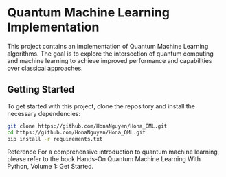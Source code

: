 # Quantum Machine Learning Implementation

This project contains an implementation of Quantum Machine Learning algorithms. The goal is to explore the intersection of quantum computing and machine learning to achieve improved performance and capabilities over classical approaches.

## Getting Started

To get started with this project, clone the repository and install the necessary dependencies:

```bash
git clone https://github.com/HonaNguyen/Hona_QML.git
cd https://github.com/HonaNguyen/Hona_QML.git
pip install -r requirements.txt

```
Reference
For a comprehensive introduction to quantum machine learning, please refer to the book Hands-On Quantum Machine Learning With Python, Volume 1: Get Started.
